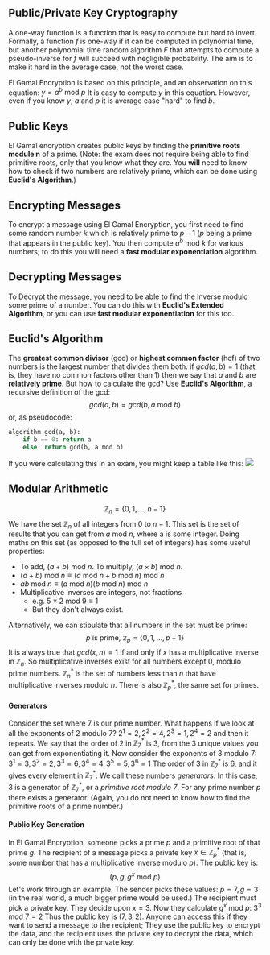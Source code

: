## Public/Private Key Cryptography
A one-way function is a function that is easy to compute but hard to invert.
Formally, a function $f$ is one-way if it can be computed in polynomial time, but another polynomial time random algorithm $F$ that attempts to compute a pseudo-inverse for $f$ will succeed with negligible probability.
The aim is to make it hard in the average case, not the worst case.

El Gamal Encryption is based on this principle, and an observation on this equation:
$y = a^b \text{ mod } p$
It is easy to compute $y$ in this equation. However, even if you know $y$, $a$ and $p$ it is average case "hard" to find $b$.

## Public Keys
El Gamal encryption creates public keys by finding the **primitive roots module n** of a prime. (Note: the exam does not require being able to find primitive roots, only that you know what they are. You **will** need to know how to check if two numbers are relatively prime, which can be done using **Euclid's Algorithm**.)

## Encrypting Messages
To encrypt a message using El Gamal Encryption, you first need to find some random number $k$ which is relatively prime to $p - 1$ ($p$ being a prime that appears in the public key). You then compute $a^b \text{ mod } k$ for various numbers; to do this you will need a **fast modular exponentiation** algorithm.

## Decrypting Messages
To Decrypt the message, you need to be able to find the inverse modulo some prime of a number. You can do this with **Euclid's Extended Algorithm**, or you can use **fast modular exponentiation** for this too.

## Euclid's Algorithm
The **greatest common divisor** (gcd) or **highest common factor** (hcf) of two numbers is the largest number that divides them both. if $gcd(a, b) = 1$ (that is, they have no common factors other than 1) then we say that $a$ and $b$ are **relatively prime**. But how to calculate the gcd? Use **Euclid's Algorithm**, a recursive definition of the gcd:
$$gcd(a, b) = gcd(b, a \text{ mod } b)$$
or, as pseudocode:
```python
algorithm gcd(a, b):
	if b == 0: return a
	else: return gcd(b, a mod b)
```
If you were calculating this in an exam, you might keep a table like this:
![](Pasted%20image%2020230322122134.png)

## Modular Arithmetic
$$\mathbb{Z}_n = \{0, 1,\dots, n-1\}$$
We have the set $\mathbb{Z}_n$ of all integers from $0$ to $n-1$. This set is the set of results that you can get from $a \text{ mod } n$, where a is some integer. Doing maths on this set (as opposed to the full set of integers) has some useful properties:
- To add, $(a + b) \text{ mod } n$. To multiply, $(a \times b) \text{ mod } n$.
- $(a + b) \text{ mod } n \equiv (a \text{ mod } n + b \text{ mod } n) \text{ mod } n$
- $ab\text{ mod }n \equiv (a\text{ mod }n)(b\text{ mod }n)\text{ mod }n$
- Multiplicative inverses are integers, not fractions
	- e.g. $5 \times 2 \text{ mod } 9 \equiv 1$
	- But they don't always exist.

Alternatively, we can stipulate that all numbers in the set must be prime:
$$p \text{ is prime, } \mathbb{z}_p=\{0, 1, \dots, p-1\}$$
It is always true that $gcd(x, n) = 1$ if and only if $x$ has a multiplicative inverse in $\mathbb{Z}_n$. So multiplicative inverses exist for all numbers except 0, modulo prime numbers.
$\mathbb{Z}_n^*$ is the set of numbers less than $n$ that have multiplicative inverses modulo $n$. There is also $\mathbb{Z}_p^*$, the same set for primes.
#### Generators
Consider the set where 7 is our prime number. What happens if we look at all the exponents of 2 modulo 7?
$2^1=2, 2^2=4, 2^3=1, 2^4=2$ and then it repeats.
We say that the order of 2 in $\mathbb{Z}_7^*$ is 3, from the 3 unique values you can get from exponentiating it.
Now consider the exponents of 3 modulo 7:
$3^1 = 3, 3^2=2, 3^3=6, 3^4=4, 3^5=5, 3^6=1$
The order of 3 in $\mathbb{Z}_7^*$ is 6, and it gives every element in $\mathbb{Z}_7^*$. We call these numbers *generators*. In this case, 3 is a generator of $\mathbb{Z}_7^*$, or a *primitive root modulo 7*.
For any prime number $p$ there exists a generator.
(Again, you do not need to know how to find the primitive roots of a prime number.)

#### Public Key Generation
In El Gamal Encryption, someone picks a prime $p$ and a primitive root of that prime $g$.
The recipient of a message picks a private key $x \in \mathbb{Z}_p^*$ (that is, some number that has a multiplicative inverse modulo $p$). The public key is:
$$(p, g, g^x \text{ mod } p)$$
Let's work through an example.
The sender picks these values:
$p = 7, g = 3$ (in the real world, a much bigger prime would be used.)
The recipient must pick a private key. They decide upon $x = 3$.
Now they calculate $g^x \text{ mod } p$:
$3^3 \text{ mod } 7 = 2$
Thus the public key is $(7, 3, 2)$. Anyone can access this if they want to send a message to the recipient; They use the public key to encrypt the data, and the recipient uses the private key to decrypt the data, which can only be done with the private key.